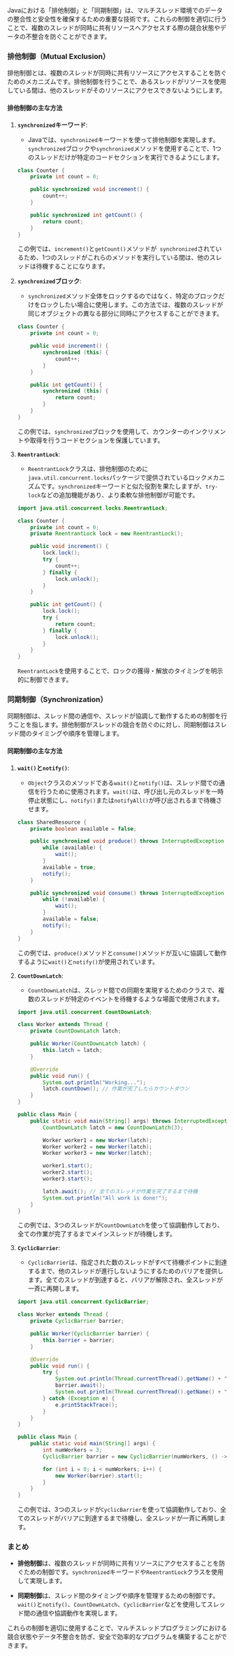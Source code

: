 Javaにおける「排他制御」と「同期制御」は、マルチスレッド環境でのデータの整合性と安全性を確保するための重要な技術です。これらの制御を適切に行うことで、複数のスレッドが同時に共有リソースへアクセスする際の競合状態やデータの不整合を防ぐことができます。

### 排他制御（Mutual Exclusion）

排他制御とは、複数のスレッドが同時に共有リソースにアクセスすることを防ぐためのメカニズムです。排他制御を行うことで、あるスレッドがリソースを使用している間は、他のスレッドがそのリソースにアクセスできないようにします。

#### 排他制御の主な方法

1. **`synchronized`キーワード**:
   - Javaでは、`synchronized`キーワードを使って排他制御を実現します。`synchronized`ブロックや`synchronized`メソッドを使用することで、1つのスレッドだけが特定のコードセクションを実行できるようにします。
   
   ```java
   class Counter {
       private int count = 0;

       public synchronized void increment() {
           count++;
       }

       public synchronized int getCount() {
           return count;
       }
   }
   ```

   この例では、`increment()`と`getCount()`メソッドが` synchronized`されているため、1つのスレッドがこれらのメソッドを実行している間は、他のスレッドは待機することになります。

2. **`synchronized`ブロック**:
   - `synchronized`メソッド全体をロックするのではなく、特定のブロックだけをロックしたい場合に使用します。この方法では、複数のスレッドが同じオブジェクトの異なる部分に同時にアクセスすることができます。
   
   ```java
   class Counter {
       private int count = 0;

       public void increment() {
           synchronized (this) {
               count++;
           }
       }

       public int getCount() {
           synchronized (this) {
               return count;
           }
       }
   }
   ```

   この例では、`synchronized`ブロックを使用して、カウンターのインクリメントや取得を行うコードセクションを保護しています。

3. **`ReentrantLock`**:
   - `ReentrantLock`クラスは、排他制御のために`java.util.concurrent.locks`パッケージで提供されているロックメカニズムです。`synchronized`キーワードと似た役割を果たしますが、`try-lock`などの追加機能があり、より柔軟な排他制御が可能です。

   ```java
   import java.util.concurrent.locks.ReentrantLock;

   class Counter {
       private int count = 0;
       private ReentrantLock lock = new ReentrantLock();

       public void increment() {
           lock.lock();
           try {
               count++;
           } finally {
               lock.unlock();
           }
       }

       public int getCount() {
           lock.lock();
           try {
               return count;
           } finally {
               lock.unlock();
           }
       }
   }
   ```

   `ReentrantLock`を使用することで、ロックの獲得・解放のタイミングを明示的に制御できます。

### 同期制御（Synchronization）

同期制御は、スレッド間の通信や、スレッドが協調して動作するための制御を行うことを指します。排他制御がスレッドの競合を防ぐのに対し、同期制御はスレッド間のタイミングや順序を管理します。

#### 同期制御の主な方法

1. **`wait()`と`notify()`**:
   - `Object`クラスのメソッドである`wait()`と`notify()`は、スレッド間での通信を行うために使用されます。`wait()`は、呼び出し元のスレッドを一時停止状態にし、`notify()`または`notifyAll()`が呼び出されるまで待機させます。

   ```java
   class SharedResource {
       private boolean available = false;

       public synchronized void produce() throws InterruptedException {
           while (available) {
               wait();
           }
           available = true;
           notify();
       }

       public synchronized void consume() throws InterruptedException {
           while (!available) {
               wait();
           }
           available = false;
           notify();
       }
   }
   ```

   この例では、`produce()`メソッドと`consume()`メソッドが互いに協調して動作するように`wait()`と`notify()`が使用されています。

2. **`CountDownLatch`**:
   - `CountDownLatch`は、スレッド間での同期を実現するためのクラスで、複数のスレッドが特定のイベントを待機するような場面で使用されます。

   ```java
   import java.util.concurrent.CountDownLatch;

   class Worker extends Thread {
       private CountDownLatch latch;

       public Worker(CountDownLatch latch) {
           this.latch = latch;
       }

       @Override
       public void run() {
           System.out.println("Working...");
           latch.countDown(); // 作業が完了したらカウントダウン
       }
   }

   public class Main {
       public static void main(String[] args) throws InterruptedException {
           CountDownLatch latch = new CountDownLatch(3);

           Worker worker1 = new Worker(latch);
           Worker worker2 = new Worker(latch);
           Worker worker3 = new Worker(latch);

           worker1.start();
           worker2.start();
           worker3.start();

           latch.await(); // 全てのスレッドが作業を完了するまで待機
           System.out.println("All work is done!");
       }
   }
   ```

   この例では、3つのスレッドが`CountDownLatch`を使って協調動作しており、全ての作業が完了するまでメインスレッドが待機します。

3. **`CyclicBarrier`**:
   - `CyclicBarrier`は、指定された数のスレッドがすべて待機ポイントに到達するまで、他のスレッドが進行しないようにするためのバリアを提供します。全てのスレッドが到達すると、バリアが解除され、全スレッドが一斉に再開します。

   ```java
   import java.util.concurrent.CyclicBarrier;

   class Worker extends Thread {
       private CyclicBarrier barrier;

       public Worker(CyclicBarrier barrier) {
           this.barrier = barrier;
       }

       @Override
       public void run() {
           try {
               System.out.println(Thread.currentThread().getName() + " is waiting at the barrier");
               barrier.await();
               System.out.println(Thread.currentThread().getName() + " has crossed the barrier");
           } catch (Exception e) {
               e.printStackTrace();
           }
       }
   }

   public class Main {
       public static void main(String[] args) {
           int numWorkers = 3;
           CyclicBarrier barrier = new CyclicBarrier(numWorkers, () -> System.out.println("All workers reached the barrier"));

           for (int i = 0; i < numWorkers; i++) {
               new Worker(barrier).start();
           }
       }
   }
   ```

   この例では、3つのスレッドが`CyclicBarrier`を使って協調動作しており、全てのスレッドがバリアに到達するまで待機し、全スレッドが一斉に再開します。

### まとめ

- **排他制御**は、複数のスレッドが同時に共有リソースにアクセスすることを防ぐための制御です。`synchronized`キーワードや`ReentrantLock`クラスを使用して実現します。
  
- **同期制御**は、スレッド間のタイミングや順序を管理するための制御です。`wait()`と`notify()`、`CountDownLatch`、`CyclicBarrier`などを使用してスレッド間の通信や協調動作を実現します。

これらの制御を適切に使用することで、マルチスレッドプログラミングにおける競合状態やデータ不整合を防ぎ、安全で効率的なプログラムを構築することができます。
